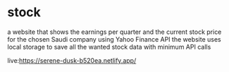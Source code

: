 # stock
 a website that shows the earnings per quarter and the current stock price for the chosen Saudi company using Yahoo Finance API
 the website uses local storage to save all the wanted stock data with minimum API calls
 
 live:https://serene-dusk-b520ea.netlify.app/
